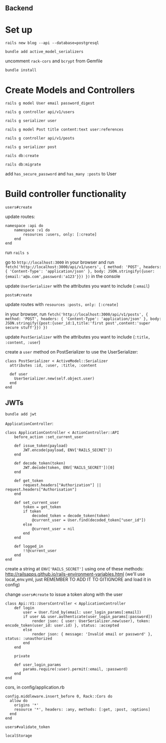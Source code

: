 ## Backend

# Set up

`rails new blog --api --database=postgresql`

`bundle add active_model_serializers`

uncomment `rack-cors` and `bcrypt` from Gemfile

`bundle install`

# Create Models and Controllers

`rails g model User email password_digest`

`rails g controller api/v1/users`

`rails g serializer user`

`rails g model Post title content:text user:references`

`rails g controller api/v1/posts`

`rails g serializer post`

`rails db:create`

`rails db:migrate`

add `has_secure_password` and `has_many :posts` to User

# Build controller functionality

`users#create`

update routes:

```
namespace :api do
    namespace :v1 do
        resources :users, only: [:create]
    end
end
```

run `rails s`

go to `http://localhost:3000` in your browser and run `fetch('http://localhost:3000/api/v1/users', { method: 'POST', headers: { 'Content-Type': 'application/json' }, body: JSON.stringify({user:{email:'a@a.com',password:'a123'}}) })` in the console

update `UserSerializer` with the attributes you want to include (`:email`)

`posts#create`

update routes with `resources :posts, only: [:create]`

in your browser, run `fetch('http://localhost:3000/api/v1/posts', { method: 'POST', headers: { 'Content-Type': 'application/json' }, body: JSON.stringify({post:{user_id:1,title:'first post',content:'super secure stuff'}}) })`

update `PostSerializer` with the attributes you want to include (`:title, :content, :user`)

create a `user` method on PostSerializer to use the UserSerializer:

```
class PostSerializer < ActiveModel::Serializer
  attributes :id, :user, :title, :content

  def user
    UserSerializer.new(self.object.user)
  end
end
```

## JWTs

`bundle add jwt`

`ApplicationController`:

```
class ApplicationController < ActionController::API
    before_action :set_current_user

    def issue_token(payload)
        JWT.encode(payload, ENV['RAILS_SECRET'])
    end

    def decode_token(token)
        JWT.decode(token, ENV['RAILS_SECRET'])[0]
    end

    def get_token
        request.headers["Authorization"] || request.headers["Authorisation"]
    end

    def set_current_user
        token = get_token
        if token
            decoded_token = decode_token(token)
            @current_user = User.find(decoded_token["user_id"])
        else
            @current_user = nil
        end
    end

    def logged_in
        !!@current_user
    end
end
```

create a string at `ENV['RAILS_SECRET']` using one of these methods: http://railsapps.github.io/rails-environment-variables.html (we'll use local_env.yml, just REMEMBER TO ADD IT TO GITIGNORE and load it in config)

change `users#create` to issue a token along with the user

```
class Api::V1::UsersController < ApplicationController
    def login
        user = User.find_by(email: user_login_params[:email])
        if user && user.authenticate(user_login_params[:password])
            render json: { user: UserSerializer.new(user), token: encode_token(user_id: user.id) }, status: :accepted
        else
            render json: { message: 'Invalid email or password' }, status: :unauthorized
        end
    end

    private

    def user_login_params
        params.require(:user).permit(:email, :password)
    end
end
```

cors, in config/application.rb

```
config.middleware.insert_before 0, Rack::Cors do
  allow do
    origins '*'
    resource '*', headers: :any, methods: [:get, :post, :options]
  end
end
```

`users#validate_token`

`localStorage`
